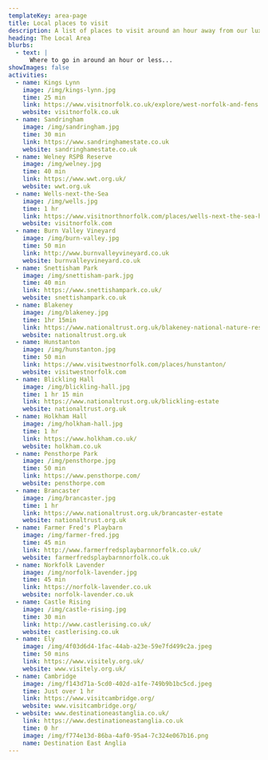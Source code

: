 ```yaml
---
templateKey: area-page
title: Local places to visit
description: A list of places to visit around an hour away from our luxury lodge.
heading: The Local Area
blurbs:
  - text: |
      Where to go in around an hour or less...
showImages: false
activities:
  - name: Kings Lynn
    image: /img/kings-lynn.jpg
    time: 25 min
    link: https://www.visitnorfolk.co.uk/explore/west-norfolk-and-fens.aspx
    website: visitnorfolk.co.uk
  - name: Sandringham
    image: /img/sandringham.jpg
    time: 30 min
    link: https://www.sandringhamestate.co.uk
    website: sandringhamestate.co.uk
  - name: Welney RSPB Reserve
    image: /img/welney.jpg
    time: 40 min
    link: https://www.wwt.org.uk/
    website: wwt.org.uk
  - name: Wells-next-the-Sea
    image: /img/wells.jpg
    time: 1 hr
    link: https://www.visitnorthnorfolk.com/places/wells-next-the-sea-holkham.aspx
    website: visitnorfolk.com
  - name: Burn Valley Vineyard
    image: /img/burn-valley.jpg
    time: 50 min
    link: http://www.burnvalleyvineyard.co.uk
    website: burnvalleyvineyard.co.uk
  - name: Snettisham Park
    image: /img/snettisham-park.jpg
    time: 40 min
    link: https://www.snettishampark.co.uk/
    website: snettishampark.co.uk
  - name: Blakeney
    image: /img/blakeney.jpg
    time: 1hr 15min
    link: https://www.nationaltrust.org.uk/blakeney-national-nature-reserve
    website: nationaltrust.org.uk
  - name: Hunstanton
    image: /img/hunstanton.jpg
    time: 50 min
    link: https://www.visitwestnorfolk.com/places/hunstanton/
    website: visitwestnorfolk.com
  - name: Blickling Hall
    image: /img/blickling-hall.jpg
    time: 1 hr 15 min
    link: https://www.nationaltrust.org.uk/blickling-estate
    website: nationaltrust.org.uk
  - name: Holkham Hall
    image: /img/holkham-hall.jpg
    time: 1 hr
    link: https://www.holkham.co.uk/
    website: holkham.co.uk
  - name: Pensthorpe Park
    image: /img/pensthorpe.jpg
    time: 50 min
    link: https://www.pensthorpe.com/
    website: pensthorpe.com
  - name: Brancaster
    image: /img/brancaster.jpg
    time: 1 hr
    link: https://www.nationaltrust.org.uk/brancaster-estate
    website: nationaltrust.org.uk
  - name: Farmer Fred's Playbarn
    image: /img/farmer-fred.jpg
    time: 45 min
    link: http://www.farmerfredsplaybarnnorfolk.co.uk/
    website: farmerfredsplaybarnnorfolk.co.uk
  - name: Norkfolk Lavender
    image: /img/norfolk-lavender.jpg
    time: 45 min
    link: https://norfolk-lavender.co.uk
    website: norfolk-lavender.co.uk
  - name: Castle Rising
    image: /img/castle-rising.jpg
    time: 30 min
    link: http://www.castlerising.co.uk/
    website: castlerising.co.uk
  - name: Ely
    image: /img/4f03d6d4-1fac-44ab-a23e-59e7fd499c2a.jpeg
    time: 50 mins
    link: https://www.visitely.org.uk/
    website: www.visitely.org.uk/
  - name: Cambridge
    image: /img/f143d71a-5cd0-402d-a1fe-749b9b1bc5cd.jpeg
    time: Just over 1 hr
    link: https://www.visitcambridge.org/
    website: www.visitcambridge.org/
  - website: www.destinationeastanglia.co.uk/
    link: https://www.destinationeastanglia.co.uk
    time: 0 hr
    image: /img/f774e13d-86ba-4af0-95a4-7c324e067b16.png
    name: Destination East Anglia
---
```

